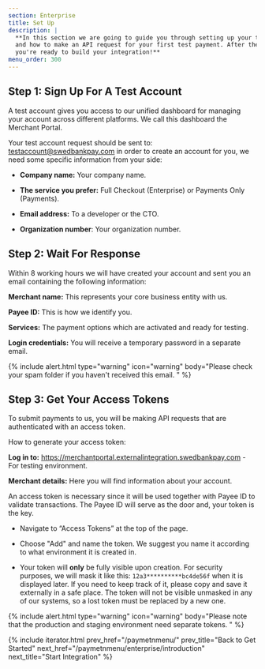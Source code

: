 ```yaml
---
section: Enterprise
title: Set Up
description: |
  **In this section we are going to guide you through setting up your test account
  and how to make an API request for your first test payment. After these steps,
  you're ready to build your integration!**
menu_order: 300
---
```


## Step 1: Sign Up For A Test Account

A test account gives you access to our unified dashboard for managing your
account across different platforms. We call this dashboard the Merchant Portal.

Your test account request should be sent to:
[testaccount@swedbankpay.com](mailto:testaccount@swedbankpay.com) in order to
create an account for you, we need some specific information from your side:

*   **Company name:** Your company name.

*   **The service you prefer:** Full Checkout (Enterprise) or
    Payments Only (Payments).

*   **Email address:** To a developer or the CTO.

*   **Organization number**: Your organization number.

## Step 2: Wait For Response

Within 8 working hours we will have created your account and sent you an email
containing the following information:

**Merchant name:** This represents your core business entity with us.

**Payee ID:** This is how we identify you.

**Services:** The payment options which are activated and ready for testing.

**Login credentials:** You will receive a temporary password in a separate
email.

{% include alert.html type="warning" icon="warning" body="Please
check your spam folder if you haven't received this email. " %}

## Step 3: Get Your Access Tokens

To submit payments to us, you will be making API requests that are authenticated
with an access token.

How to generate your access token:

**Log in to:** https://merchantportal.externalintegration.swedbankpay.com - For
testing environment.

**Merchant details:** Here you will find information about your
account.

An access token is necessary since it will be used together with Payee ID to
validate transactions. The Payee ID will serve as the door and, your token is
the key.

*   Navigate to “Access Tokens” at the top of the page.

*   Choose "Add" and name the token. We suggest you name it according to what
    environment it is created in.

*   Your token will **only** be fully visible upon creation. For security
    purposes, we will mask it like this: `12a3**********bc4de56f` when it is
    displayed later. If you need to keep track of it, please copy and save it
    externally in a safe place. The token will not be visible unmasked in any of
    our systems, so a lost token must be replaced by a new one.

{% include alert.html type="warning" icon="warning" body="Please note that the
production and staging environment need separate tokens. " %}

{% include iterator.html prev_href="/paymetnmenu/"
                         prev_title="Back to Get Started"
                         next_href="/paymetnmenu/enterprise/introduction"
                         next_title="Start Integration" %}
